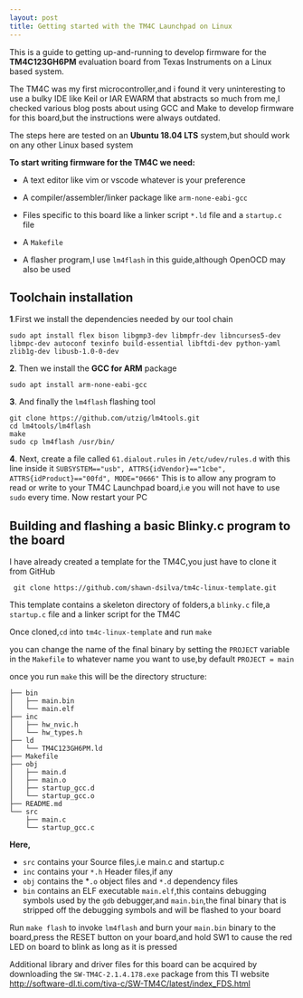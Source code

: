 ```yaml
---
layout: post
title: Getting started with the TM4C Launchpad on Linux
---
```




This is a guide to getting up-and-running to develop firmware for the **TM4C123GH6PM** evaluation board from Texas Instruments on a Linux based system.

The TM4C was my first microcontroller,and i found it very uninteresting to use a bulky IDE like Keil or IAR EWARM that abstracts so much from me,I checked various blog posts about using GCC and Make to develop firmware for this board,but the instructions were always outdated.

The steps here are tested on an **Ubuntu 18.04 LTS** system,but should work on any other Linux based system

  

**To start writing firmware for the TM4C we need:**

- A text editor like vim or vscode whatever is your preference

- A compiler/assembler/linker package like `arm-none-eabi-gcc`

- Files specific to this board like a linker script `*.ld` file and a `startup.c` file

- A `Makefile`

- A flasher program,I use `lm4flash` in this guide,although OpenOCD may also be used

  

## Toolchain installation

  

  **1**.First we install the dependencies needed by our tool chain

    sudo apt install flex bison libgmp3-dev libmpfr-dev libncurses5-dev libmpc-dev autoconf texinfo build-essential libftdi-dev python-yaml zlib1g-dev libusb-1.0-0-dev

 **2**. Then we install the **GCC for ARM** package

  

	sudo apt install arm-none-eabi-gcc

  

**3**. And finally the `lm4flash` flashing tool

  

	git clone https://github.com/utzig/lm4tools.git
	cd lm4tools/lm4flash
	make
	sudo cp lm4flash /usr/bin/

 **4**. Next, create a file called `61.dialout.rules` in `/etc/udev/rules.d`
    with this line inside it `SUBSYSTEM=="usb", ATTRS{idVendor}=="1cbe",
    ATTRS{idProduct}=="00fd", MODE="0666"`  This is to allow any program to read or write to your TM4C 		  Launchpad board,i.e you will not have
    to use `sudo` every time.
    Now restart your PC

## Building and flashing a basic Blinky.c program to the board

I have already created a template for the TM4C,you just have to clone it from GitHub

     git clone https://github.com/shawn-dsilva/tm4c-linux-template.git

This template contains a skeleton directory of folders,a `blinky.c` file,a `startup.c` file and a linker script for the TM4C

Once cloned,`cd` into `tm4c-linux-template` and run `make`

you can change the name of the final binary by setting the `PROJECT` variable in the `Makefile` to whatever name you want to use,by default `PROJECT = main`

once you run `make` this will be the directory structure:

```
├── bin
│   ├── main.bin
│   └── main.elf
├── inc
│   ├── hw_nvic.h
│   └── hw_types.h
├── ld
│   └── TM4C123GH6PM.ld
├── Makefile
├── obj
│   ├── main.d
│   ├── main.o
│   ├── startup_gcc.d
│   └── startup_gcc.o
├── README.md
└── src
    ├── main.c
    └── startup_gcc.c
```
**Here,**
 - `src` contains your Source files,i.e main.c and startup.c
 - `inc` contains your `*.h` Header files,if any
 - `obj` contains the *`.o` object files and `*.d` dependency files
 - `bin` contains an ELF executable `main.elf`,this contains debugging symbols used by  the `gdb` debugger,and `main.bin`,the final binary that is stripped off the debugging symbols and will be flashed to your board
 

Run `make flash` to invoke `lm4flash` and burn your `main.bin` binary to the board,press the RESET button on your board,and hold SW1 to cause the red LED on board to blink as long as it is pressed

Additional library and driver files for this board can be acquired by downloading the `SW-TM4C-2.1.4.178.exe` package from this TI website http://software-dl.ti.com/tiva-c/SW-TM4C/latest/index_FDS.html 